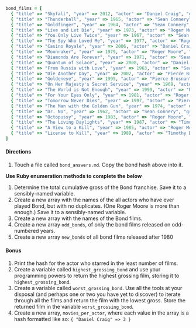 ``` ruby
bond_films = [
  { "title" => "Skyfall", "year" => 2012, "actor" => "Daniel Craig", "gross" => "$1,108,561,008" },
  { "title" => "Thunderball", "year" => 1965, "actor" => "Sean Connery", "gross" => "$1,014,941,117" },
  { "title" => "Goldfinger", "year" => 1964, "actor" => "Sean Connery", "gross" => "$912,257,512" },
  { "title" => "Live and Let Die", "year" => 1973, "actor" => "Roger Moore", "gross" => "$825,110,761" },
  { "title" => "You Only Live Twice", "year" => 1967, "actor" => "Sean Connery", "gross" => "$756,544,419" },
  { "title" => "The Spy Who Loved Me", "year" => 1977, "actor" => "Roger Moore", "gross" => "$692,713,752" },
  { "title" => "Casino Royale", "year" => 2006, "actor" => "Daniel Craig", "gross" => "$669,789,482" },
  { "title" => "Moonraker", "year" => 1979, "actor" => "Roger Moore", "gross" => "$655,872,400" },
  { "title" => "Diamonds Are Forever", "year" => 1971, "actor" => "Sean Connery", "gross" => "$648,514,469" },
  { "title" => "Quantum of Solace", "year" => 2008, "actor" => "Daniel Craig", "gross" => "$622,246,378" },
  { "title" => "From Russia with Love", "year" => 1963, "actor" => "Sean Connery", "gross" => "$576,277,964" },
  { "title" => "Die Another Day", "year" => 2002, "actor" => "Pierce Brosnan", "gross" => "$543,639,638" },
  { "title" => "Goldeneye", "year" => 1995, "actor" => "Pierce Brosnan", "gross" => "$529,548,711" },
  { "title" => "On Her Majesty's Secret Service", "year" => 1969, "actor" => "George Lazenby", "gross" => "$505,899,782" },
  { "title" => "The World is Not Enough", "year" => 1999, "actor" => "Pierce Brosnan", "gross" => "$491,617,153" },
  { "title" => "For Your Eyes Only", "year" => 1981, "actor" => "Roger Moore", "gross" => "$486,468,881" },
  { "title" => "Tomorrow Never Dies", "year" => 1997, "actor" => "Pierce Brosnan", "gross" => "$478,946,402" },
  { "title" => "The Man with the Golden Gun", "year" => 1974, "actor" => "Roger Moore", "gross" => "$448,249,281" },
  { "title" => "Dr. No", "year" => 1962, "actor" => "Sean Connery", "gross" => "$440,759,072" },
  { "title" => "Octopussy", "year" => 1983, "actor" => "Roger Moore", "gross" => "$426,244,352" },
  { "title" => "The Living Daylights", "year" => 1987, "actor" => "Timothy Dalton", "gross" => "$381,088,866" },
  { "title" => "A View to a Kill", "year" => 1985, "actor" => "Roger Moore", "gross" => "$321,172,633" },
  { "title" => "License to Kill", "year" => 1989, "actor" => "Timothy Dalton", "gross" => "$285,157,191" }
]
```

#### Directions

1. Touch a file called `bond_answers.md`. Copy the bond hash above into it.

**Use Ruby enumeration methods to complete the below**

1. Determine the total cumulative gross of the Bond franchise. Save it to a sensibly-named variable.
1. Create a new array with the names of the all actors who have ever played Bond, but with no duplicates. (One Roger Moore is more than enough.) Save it to a sensibly-named variable.
1. Create a new array with the names of the Bond films.
1. Create a new array `odd_bonds`, of only the bond films released on odd-numbered years.
1. Create a new array `new_bonds` of all bond films released after 1980


#### Bonus
1. Print the hash for the actor who starred in the least number of films.
1. Create a variable called `highest_grossing_bond` and use your programming powers to return the highest grossing film, storing it to `highest_grossing_bond`.
1. Create a variable called `worst_grossing_bond`. Use all the tools at your disposal (and perhaps one or two you have yet to discover) to iterate through all the films and return the film with the lowest gross. Store the returned film in the variable `worst_grossing_bond`.
1. Create a new array, `movies_per_actor`, where each value in the array is a hash formatted like so: `{ "Daniel Craig" => 3 }`
